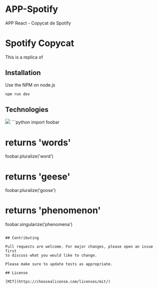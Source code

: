 # APP-Spotify
APP React - Copycat de Spotify

# Spotify Copycat

This is a replica of 

## Installation

Use the NPM on node.js

```bash
npm run dev
```

## Technologies
<img src="{https://img.shields.io/badge/Vercel-000000?style=for-the-badge&logo=vercel&logoColor=white}" />
```python
import foobar

# returns 'words'
foobar.pluralize('word')

# returns 'geese'
foobar.pluralize('goose')

# returns 'phenomenon'
foobar.singularize('phenomena')
```

## Contributing

Pull requests are welcome. For major changes, please open an issue first
to discuss what you would like to change.

Please make sure to update tests as appropriate.

## License

[MIT](https://choosealicense.com/licenses/mit/)
